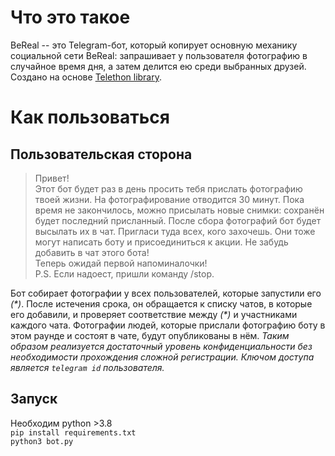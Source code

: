 # Что это такое
BeReal -- это Telegram-бот, который копирует основную механику социальной сети BeReal: запрашивает у пользователя фотографию в случайное время дня, а затем делится ею среди выбранных друзей.  
Создано на основе [Telethon library](https://github.com/LonamiWebs/Telethon).


# Как пользоваться
## Пользовательская сторона
> Привет!  
> Этот бот будет раз в день просить тебя прислать фотографию твоей жизни. На фотографирование отводится 30 минут. Пока время не закончилось, можно присылать новые снимки: сохранён будет последний присланный.
> После сбора фотографий бот будет высылать их в чат. Пригласи туда всех, кого захочешь. Они тоже могут написать боту и присоединиться к акции. Не забудь добавить в чат этого бота!  
> Теперь ожидай первой напоминалочки!  
> P.S. Eсли надоест, пришли команду /stop.  

Бот собирает фотографии у всех пользователей, которые запустили его *(\*)*. После истечения срока, он обращается к списку чатов, в которые его добавили, и проверяет соответствие между *(\*)* и участниками каждого чата. Фотографии людей, которые прислали фотографию боту в этом раунде и состоят в чате, будут опубликованы в нём. _Таким образом реализуется достаточный уровень конфиденциальности без необходимости прохождения сложной регистрации. Ключом доступа является `telegram id` пользователя._

## Запуск
Необходим python >3.8  
`pip install requirements.txt`  
`python3 bot.py`
